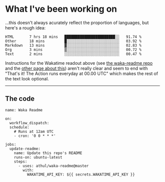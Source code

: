 # What I've been working on

…this doesn't always acurately reflect the proportion of languages, but here's a rough idea:

<!--START_SECTION:waka-->
```text
HTML       7 hrs 18 mins   ███████████████████████░░   91.74 % 
Other      18 mins         █░░░░░░░░░░░░░░░░░░░░░░░░   03.92 % 
Markdown   13 mins         ▓░░░░░░░░░░░░░░░░░░░░░░░░   02.83 % 
Org        3 mins          ▒░░░░░░░░░░░░░░░░░░░░░░░░   00.72 % 
Text       2 mins          ░░░░░░░░░░░░░░░░░░░░░░░░░   00.47 % 
```
<!--END_SECTION:waka-->

Instructions for the Wakatime readout above (see [the waka-readme repo](https://github.com/athul/waka-readme) and the [other page about this](https://github.com/marketplace/actions/waka-readme)) aren't really clear and seem to end with "That's it! The Action runs everyday at 00.00 UTC" which makes the rest of the text look optional.

---

## The code

```
name: Waka Readme

on:
  workflow_dispatch:
  schedule:
    # Runs at 12am UTC
    - cron: '0 0 * * *'

jobs:
  update-readme:
    name: Update this repo's README
    runs-on: ubuntu-latest
    steps:
      - uses: athul/waka-readme@master
        with:
          WAKATIME_API_KEY: ${{ secrets.WAKATIME_API_KEY }}
```
